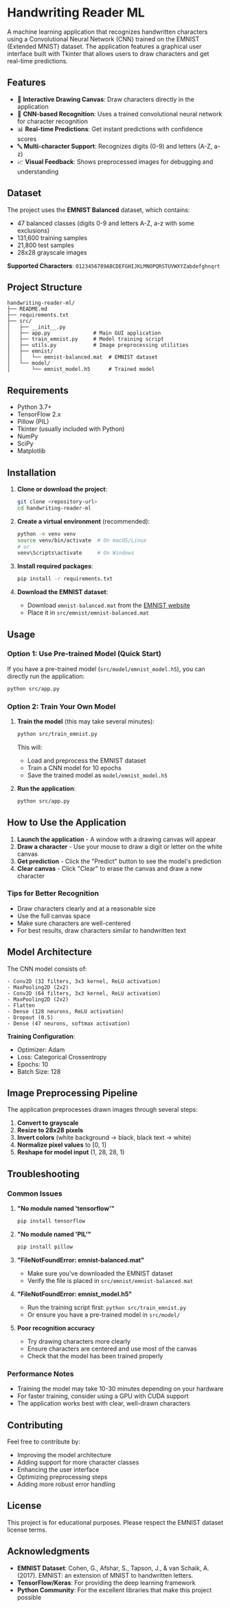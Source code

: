 # Handwriting Reader ML

A machine learning application that recognizes handwritten characters using a Convolutional Neural Network (CNN) trained on the EMNIST (Extended MNIST) dataset. The application features a graphical user interface built with Tkinter that allows users to draw characters and get real-time predictions.

## Features

- 🎨 **Interactive Drawing Canvas**: Draw characters directly in the application
- 🧠 **CNN-based Recognition**: Uses a trained convolutional neural network for character recognition
- 📊 **Real-time Predictions**: Get instant predictions with confidence scores
- 🔤 **Multi-character Support**: Recognizes digits (0-9) and letters (A-Z, a-z)
- 📈 **Visual Feedback**: Shows preprocessed images for debugging and understanding

## Dataset

The project uses the **EMNIST Balanced** dataset, which contains:
- 47 balanced classes (digits 0-9 and letters A-Z, a-z with some exclusions)
- 131,600 training samples
- 21,800 test samples
- 28x28 grayscale images

**Supported Characters**: `0123456789ABCDEFGHIJKLMNOPQRSTUVWXYZabdefghnqrt`

## Project Structure

```
handwriting-reader-ml/
├── README.md
├── requirements.txt
├── src/
│   ├── __init__.py
│   ├── app.py              # Main GUI application
│   ├── train_emnist.py     # Model training script
│   ├── utils.py            # Image preprocessing utilities
│   ├── emnist/
│   │   └── emnist-balanced.mat  # EMNIST dataset
│   └── model/
│       └── emnist_model.h5      # Trained model
```

## Requirements

- Python 3.7+
- TensorFlow 2.x
- Pillow (PIL)
- Tkinter (usually included with Python)
- NumPy
- SciPy
- Matplotlib

## Installation

1. **Clone or download the project**:
   ```bash
   git clone <repository-url>
   cd handwriting-reader-ml
   ```

2. **Create a virtual environment** (recommended):
   ```bash
   python -m venv venv
   source venv/bin/activate  # On macOS/Linux
   # or
   venv\Scripts\activate     # On Windows
   ```

3. **Install required packages**:
   ```bash
   pip install -r requirements.txt
   ```

4. **Download the EMNIST dataset**:
   - Download `emnist-balanced.mat` from the [EMNIST website](https://www.westernsydney.edu.au/bens/home/reproducible_research/emnist)
   - Place it in `src/emnist/emnist-balanced.mat`

## Usage

### Option 1: Use Pre-trained Model (Quick Start)

If you have a pre-trained model (`src/model/emnist_model.h5`), you can directly run the application:

```bash
python src/app.py
```

### Option 2: Train Your Own Model

1. **Train the model** (this may take several minutes):
   ```bash
   python src/train_emnist.py
   ```
   
   This will:
   - Load and preprocess the EMNIST dataset
   - Train a CNN model for 10 epochs
   - Save the trained model as `model/emnist_model.h5`

2. **Run the application**:
   ```bash
   python src/app.py
   ```

## How to Use the Application

1. **Launch the application** - A window with a drawing canvas will appear
2. **Draw a character** - Use your mouse to draw a digit or letter on the white canvas
3. **Get prediction** - Click the "Predict" button to see the model's prediction
4. **Clear canvas** - Click "Clear" to erase the canvas and draw a new character

### Tips for Better Recognition

- Draw characters clearly and at a reasonable size
- Use the full canvas space
- Make sure characters are well-centered
- For best results, draw characters similar to handwritten text

## Model Architecture

The CNN model consists of:

```
- Conv2D (32 filters, 3x3 kernel, ReLU activation)
- MaxPooling2D (2x2)
- Conv2D (64 filters, 3x3 kernel, ReLU activation)  
- MaxPooling2D (2x2)
- Flatten
- Dense (128 neurons, ReLU activation)
- Dropout (0.5)
- Dense (47 neurons, softmax activation)
```

**Training Configuration**:
- Optimizer: Adam
- Loss: Categorical Crossentropy
- Epochs: 10
- Batch Size: 128

## Image Preprocessing Pipeline

The application preprocesses drawn images through several steps:

1. **Convert to grayscale**
2. **Resize to 28x28 pixels**
3. **Invert colors** (white background → black, black text → white)
4. **Normalize pixel values** to [0, 1]
5. **Reshape for model input** (1, 28, 28, 1)

## Troubleshooting

### Common Issues

1. **"No module named 'tensorflow'"**
   ```bash
   pip install tensorflow
   ```

2. **"No module named 'PIL'"**
   ```bash
   pip install pillow
   ```

3. **"FileNotFoundError: emnist-balanced.mat"**
   - Make sure you've downloaded the EMNIST dataset
   - Verify the file is placed in `src/emnist/emnist-balanced.mat`

4. **"FileNotFoundError: emnist_model.h5"**
   - Run the training script first: `python src/train_emnist.py`
   - Or ensure you have a pre-trained model in `src/model/`

5. **Poor recognition accuracy**
   - Try drawing characters more clearly
   - Ensure characters are centered and use most of the canvas
   - Check that the model has been trained properly

### Performance Notes

- Training the model may take 10-30 minutes depending on your hardware
- For faster training, consider using a GPU with CUDA support
- The application works best with clear, well-drawn characters

## Contributing

Feel free to contribute by:
- Improving the model architecture
- Adding support for more character classes
- Enhancing the user interface
- Optimizing preprocessing steps
- Adding more robust error handling

## License

This project is for educational purposes. Please respect the EMNIST dataset license terms.

## Acknowledgments

- **EMNIST Dataset**: Cohen, G., Afshar, S., Tapson, J., & van Schaik, A. (2017). EMNIST: an extension of MNIST to handwritten letters.
- **TensorFlow/Keras**: For providing the deep learning framework
- **Python Community**: For the excellent libraries that make this project possible


